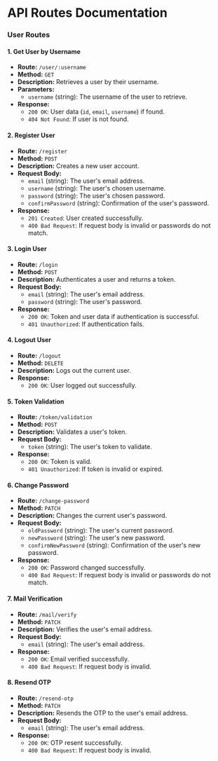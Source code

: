 # **API Routes Documentation**

### User Routes

#### 1. Get User by Username

- **Route:** `/user/:username`
- **Method:** `GET`
- **Description:** Retrieves a user by their username.
- **Parameters:**
  - `username` (string): The username of the user to retrieve.
- **Response:**
  - `200 OK`: User data (`id`, `email`, `username`) if found.
  - `404 Not Found`: If user is not found.

#### 2. Register User

- **Route:** `/register`
- **Method:** `POST`
- **Description:** Creates a new user account.
- **Request Body:**
  - `email` (string): The user's email address.
  - `username` (string): The user's chosen username.
  - `password` (string): The user's chosen password.
  - `confirmPassword` (string): Confirmation of the user's password.
- **Response:**
  - `201 Created`: User created successfully.
  - `400 Bad Request`: If request body is invalid or passwords do not match.

#### 3. Login User

- **Route:** `/login`
- **Method:** `POST`
- **Description:** Authenticates a user and returns a token.
- **Request Body:**
  - `email` (string): The user's email address.
  - `password` (string): The user's password.
- **Response:**
  - `200 OK`: Token and user data if authentication is successful.
  - `401 Unauthorized`: If authentication fails.

#### 4. Logout User

- **Route:** `/logout`
- **Method:** `DELETE`
- **Description:** Logs out the current user.
- **Response:**
  - `200 OK`: User logged out successfully.

#### 5. Token Validation

- **Route:** `/token/validation`
- **Method:** `POST`
- **Description:** Validates a user's token.
- **Request Body:**
  - `token` (string): The user's token to validate.
- **Response:**
  - `200 OK`: Token is valid.
  - `401 Unauthorized`: If token is invalid or expired.

#### 6. Change Password

- **Route:** `/change-password`
- **Method:** `PATCH`
- **Description:** Changes the current user's password.
- **Request Body:**
  - `oldPassword` (string): The user's current password.
  - `newPassword` (string): The user's new password.
  - `confirmNewPassword` (string): Confirmation of the user's new password.
- **Response:**
  - `200 OK`: Password changed successfully.
  - `400 Bad Request`: If request body is invalid or passwords do not match.

#### 7. Mail Verification

- **Route:** `/mail/verify`
- **Method:** `PATCH`
- **Description:** Verifies the user's email address.
- **Request Body:**
  - `email` (string): The user's email address.
- **Response:**
  - `200 OK`: Email verified successfully.
  - `400 Bad Request`: If request body is invalid.

#### 8. Resend OTP

- **Route:** `/resend-otp`
- **Method:** `PATCH`
- **Description:** Resends the OTP to the user's email address.
- **Request Body:**
  - `email` (string): The user's email address.
- **Response:**
  - `200 OK`: OTP resent successfully.
  - `400 Bad Request`: If request body is invalid.
